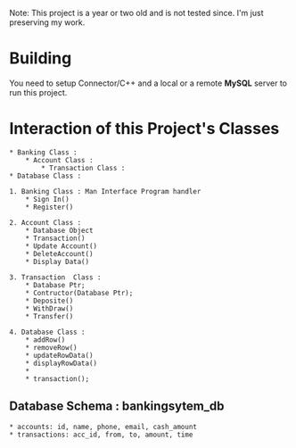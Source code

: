 Note: This project is a year or two old and is not tested since. I'm just preserving my work.

# Building
You need to setup Connector/C++ and a local or a remote **MySQL** server to run this project.

# Interaction of this Project's Classes
	* Banking Class :
		* Account Class :
			* Transaction Class :
	* Database Class :

	1. Banking Class : Man Interface Program handler
		* Sign In()
		* Register()

	2. Account Class :	
		* Database Object
		* Transaction()
		* Update Account()
		* DeleteAccount()
		* Display Data()
	
	3. Transaction	Class :
		* Database Ptr;
		* Contructor(Database Ptr);
		* Deposite()
		* WithDraw()
		* Transfer()

	4. Database Class :
		* addRow()
		* removeRow()
		* updateRowData()
		* displayRowData()
		*
		* transaction();


## Database Schema : bankingsytem_db
	* accounts: id, name, phone, email, cash_amount
	* transactions: acc_id, from, to, amount, time
